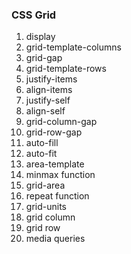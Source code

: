 ### CSS Grid

1. display
2. grid-template-columns
3. grid-gap
4. grid-template-rows
5. justify-items
6. align-items
7. justify-self
8. align-self
9. grid-column-gap
10. grid-row-gap
11. auto-fill
12. auto-fit
13. area-template
14. minmax function
15. grid-area
16. repeat function
17. grid-units
18. grid column
19. grid row
20. media queries
